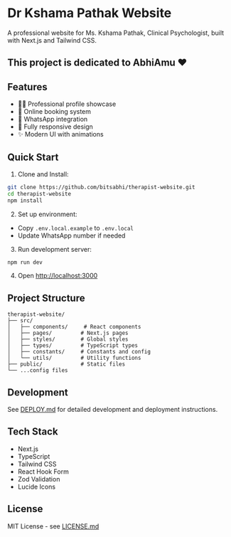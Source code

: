 # Dr Kshama Pathak Website

A professional website for Ms. Kshama Pathak, Clinical Psychologist, built with Next.js and Tailwind CSS.

## This project is dedicated to AbhiAmu ❤️

## Features

- 👩‍⚕️ Professional profile showcase
- 📅 Online booking system
- 💬 WhatsApp integration
- 📱 Fully responsive design
- ✨ Modern UI with animations

## Quick Start

1. Clone and Install:
```bash
git clone https://github.com/bitsabhi/therapist-website.git
cd therapist-website
npm install
```

2. Set up environment:
- Copy `.env.local.example` to `.env.local`
- Update WhatsApp number if needed

3. Run development server:
```bash
npm run dev
```

4. Open [http://localhost:3000](http://localhost:3000)

## Project Structure

```
therapist-website/
├── src/
│   ├── components/     # React components
│   ├── pages/         # Next.js pages
│   ├── styles/        # Global styles
│   ├── types/         # TypeScript types
│   ├── constants/     # Constants and config
│   └── utils/         # Utility functions
├── public/            # Static files
└── ...config files
```

## Development

See [DEPLOY.md](./DEPLOY.md) for detailed development and deployment instructions.

## Tech Stack

- Next.js
- TypeScript
- Tailwind CSS
- React Hook Form
- Zod Validation
- Lucide Icons

## License

MIT License - see [LICENSE.md](./LICENSE.md)

